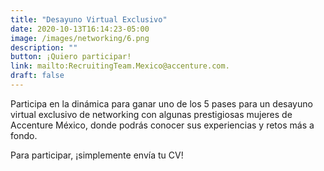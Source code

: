 ```yaml
---
title: "Desayuno Virtual Exclusivo"
date: 2020-10-13T16:14:23-05:00
image: /images/networking/6.png
description: ""
button: ¡Quiero participar!
link: mailto:RecruitingTeam.Mexico@accenture.com.
draft: false
---
```


Participa en la dinámica para ganar uno de los 5 pases para un desayuno virtual exclusivo de networking con algunas prestigiosas mujeres de Accenture México, donde podrás conocer sus experiencias y retos más a fondo.

Para participar, ¡simplemente envía tu CV!
